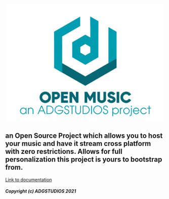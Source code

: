 <img src="./static/img/openmusiclogo.png">

## an Open Source Project which allows you to host your music and have it stream cross platform with zero restrictions. Allows for full personalization this project is yours to bootstrap from. 

[Link to documentation](https://openmusic.co.za)

##### Copyright (c) ADGSTUDIOS 2021
